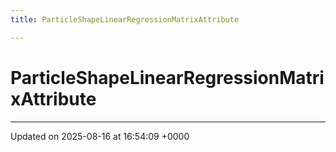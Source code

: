 ```yaml
---
title: ParticleShapeLinearRegressionMatrixAttribute

---
```


# ParticleShapeLinearRegressionMatrixAttribute





-------------------------------

Updated on 2025-08-16 at 16:54:09 +0000